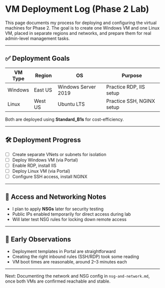 # VM Deployment Log (Phase 2 Lab)

This page documents my process for deploying and configuring the virtual machines for Phase 2. The goal is to create one Windows VM and one Linux VM, placed in separate regions and networks, and prepare them for real admin-level management tasks.

---

## ✅ Deployment Goals

| VM Type | Region  | OS                  | Purpose                   |
| ------- | ------- | ------------------- | ------------------------- |
| Windows | East US | Windows Server 2019 | Practice RDP, IIS setup   |
| Linux   | West US | Ubuntu LTS          | Practice SSH, NGINX setup |

Both are deployed using **Standard\_B1s** for cost-efficiency.

---

## 🛠 Deployment Progress

* [ ] Create separate VNets or subnets for isolation
* [ ] Deploy Windows VM (via Portal)
* [ ] Enable RDP, install IIS
* [ ] Deploy Linux VM (via Portal)
* [ ] Configure SSH access, install NGINX

---

## 🔐 Access and Networking Notes

* I plan to apply **NSGs** later for security testing
* Public IPs enabled temporarily for direct access during lab
* Will later test NSG rules for locking down remote access

---

## 🧪 Early Observations

* Deployment templates in Portal are straightforward
* Creating the right inbound rules (SSH/RDP) took some reading
* VM boot times are reasonable, around 2–3 minutes each

---

Next: Documenting the network and NSG config in `nsg-and-network.md`, once both VMs are confirmed reachable and stable.
